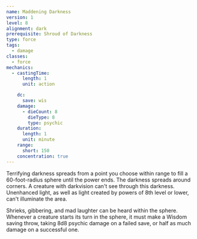 ```yaml
---
name: Maddening Darkness
version: 1
level: 8
alignment: dark
prerequisite: Shroud of Darkness
type: force
tags:
  - damage
classes:
  - force
mechanics:
  - castingTime:
      length: 1
      unit: action

    dc:
      save: wis
    damage:
      - dieCount: 8
        dieType: 8
        type: psychic
    duration:
      length: 1
      unit: minute
    range:
      short: 150
    concentration: true
---
```

Terrifying darkness spreads from a point you choose within range to fill a 60-foot-radius sphere until the power ends. The darkness spreads around corners. A creature with darkvision can't see through this darkness. Unenhanced light, as well as light created by powers of 8th level or lower, can't illuminate the area.

Shrieks, gibbering, and mad laughter can be heard within the sphere. Whenever a creature starts its turn in the sphere, it must make a Wisdom saving throw, taking 8d8 psychic damage on a failed save, or half as much damage on a successful one.
    